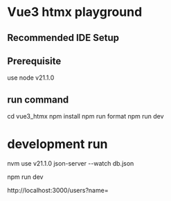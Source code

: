 # Vue3 htmx playground

## Recommended IDE Setup

## Prerequisite

use node v21.1.0

## run command

cd vue3_htmx
npm install
npm run format
npm run dev

# development run

nvm use v21.1.0
json-server --watch db.json

npm run dev

http://localhost:3000/users?name=
